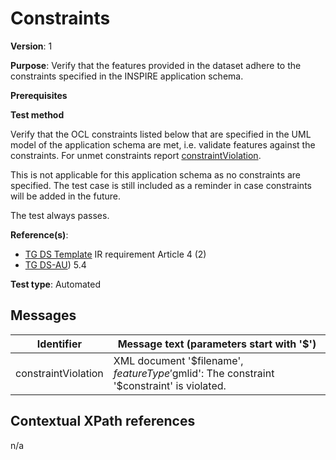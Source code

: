 # Constraints

**Version**: 1

**Purpose**: Verify that the features provided in the dataset adhere to the constraints specified in the INSPIRE application schema.

**Prerequisites**

**Test method**

Verify that the OCL constraints listed below that are specified in the UML model of the application schema are met, i.e. validate features against the constraints. For unmet constraints report [constraintViolation](#constraintViolation).

This is not applicable for this application schema as no constraints are specified. The test case is still included as a reminder in case constraints will be added in the future.

The test always passes.

**Reference(s)**: 

* [TG DS Template](http://inspire.ec.europa.eu/id/ats/data-au/3.1/au-mu-as/README#ref_TG_DS_tmpl) IR requirement Article 4 (2)
* [TG DS-AU](http://inspire.ec.europa.eu/id/ats/data-au/3.1/au-mu-as/README#ref_TG_DS_AU)) 5.4

**Test type**: Automated

## Messages

Identifier  |  Message text (parameters start with '$')
---------------------------------------------------------- | -------------------------------------------------------------------------
constraintViolation <a name="constraintViolation"/>  |  XML document '$filename', $featureType '$gmlid': The constraint '$constraint' is violated.

## Contextual XPath references

n/a
